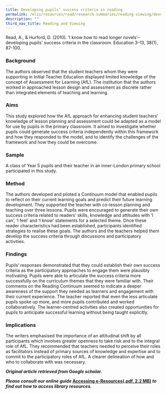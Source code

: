```yaml
---
title: Developing pupils’ success criteria in reading
permalink: /elis/resources/read/research-summaries/reading-viewing/developing-pupil-success-criteria-in-reading/
description: ""
third_nav_title: Reading and Viewing
---
```

Read, A., & Hurford, D. (2010). ‘I know how to read longer novels’– developing pupils' success criteria in the classroom. Education 3–13, 38(1), 87-100.

### Background

The authors observed that the student teachers whom they were supporting in Initial Teacher Education displayed limited knowledge of the concept of Assessment for Learning (AfL). The institution that the authors worked in approached lesson design and assessment as discrete rather than integrated elements of teaching and learning.

### Aims

This study explored how the AfL approach for enhancing student teachers’ knowledge of lesson planning and assessment could be adapted as a model for use by pupils in the primary classroom. It aimed to investigate whether pupils could generate success criteria independently within this framework and how they responded to the model, and to identify the challenges of the framework and how they could be overcome.

### Sample

A class of Year 5 pupils and their teacher in an inner-London primary school participated in this study.

### Method

The authors developed and piloted a Continuum model that enabled pupils to reflect on their current learning goals and predict their future learning development. They supported the teacher with co-lesson planning and teaching over three lessons. Pupils were encouraged to generate their own success criteria related to readers’ skills, knowledge and attitudes with ‘I can’, ‘I feel’ and ‘I know’ statements for a selected theme. Once these reader characteristics had been established, participants identified strategies to realise these goals. The authors and the teachers helped them develop the success criteria through discussions and participatory activities.

### Findings

Pupils’ responses demonstrated that they could establish their own success criteria as the participatory approaches to engage them were plausibly motivating. Pupils were able to articulate the success criteria more successfully on the curriculum themes that they were familiar with. Their comments on the Reading Continuum seemed to indicate a deeper awareness of the support they needed as learners and engagement with their current experience. The teacher reported that even the less articulate pupils spoke up more, and more pupils contributed and worked collaboratively. The learner-centred activities also created opportunities for pupils to anticipate successful learning without being taught explicitly.

### Implications

The writers emphasised the importance of an attitudinal shift by all participants which involves greater openness to take risk and to the integral role of AfL. They recommended that teachers needed to perceive their roles as facilitators instead of primary sources of knowledge and expertise and to commit to the participatory roles of AfL. A clearer delineation of how and who to collaborate with was necessary.

_**Original article retrieved from Google scholar.**_ 

**_Please consult our online guide_ [Accessing e-Resources(.pdf, 2.2 MB)](https://academyofsingaporeteachers-moe-edu-sg-admin.cwp.sg/elis/resources/read/research-summaries/reading-and-viewing/f22d6750-9439-44fb-8038-132a73f61255 "Accessing e-Resources") _to find out how to access library resources._**